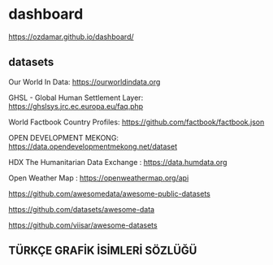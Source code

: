 # dashboard

https://ozdamar.github.io/dashboard/

## datasets

Our World In Data: https://ourworldindata.org

GHSL - Global Human Settlement Layer: https://ghslsys.jrc.ec.europa.eu/faq.php

World Factbook Country Profiles: https://github.com/factbook/factbook.json

OPEN DEVELOPMENT MEKONG: https://data.opendevelopmentmekong.net/dataset

HDX The Humanitarian Data Exchange : https://data.humdata.org

Open Weather Map : https://openweathermap.org/api

https://github.com/awesomedata/awesome-public-datasets

https://github.com/datasets/awesome-data

https://github.com/viisar/awesome-datasets

## TÜRKÇE GRAFİK İSİMLERİ SÖZLÜĞÜ

